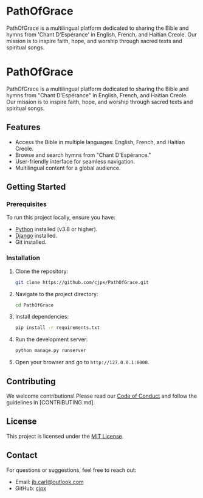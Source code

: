 # PathOfGrace
PathOfGrace is a multilingual platform dedicated to sharing the Bible and hymns from 'Chant D'Espérance' in English, French, and Haitian Creole. Our mission is to inspire faith, hope, and worship through sacred texts and spiritual songs.
# PathOfGrace

PathOfGrace is a multilingual platform dedicated to sharing the Bible and hymns from "Chant D'Espérance" in English, French, and Haitian Creole. Our mission is to inspire faith, hope, and worship through sacred texts and spiritual songs.

## Features
- Access the Bible in multiple languages: English, French, and Haitian Creole.
- Browse and search hymns from "Chant D'Espérance."
- User-friendly interface for seamless navigation.
- Multilingual content for a global audience.

## Getting Started

### Prerequisites
To run this project locally, ensure you have:
- [Python](https://www.python.org/downloads/) installed (v3.8 or higher).
- [Django](https://www.djangoproject.com/) installed.
- Git installed.

### Installation
1. Clone the repository:
   ```bash
   git clone https://github.com/cjpx/PathOfGrace.git
   ```
2. Navigate to the project directory:
   ```bash
   cd PathOfGrace
   ```
3. Install dependencies:
   ```bash
   pip install -r requirements.txt
   ```
4. Run the development server:
   ```bash
   python manage.py runserver
   ```
5. Open your browser and go to `http://127.0.0.1:8000`.

## Contributing
We welcome contributions! Please read our [Code of Conduct](CODE_OF_CONDUCT.md) and follow the guidelines in [CONTRIBUTING.md].

## License
This project is licensed under the [MIT License](LICENSE).

## Contact
For questions or suggestions, feel free to reach out:
- Email: jb.carl@outlook.com
- GitHub: [cjpx](https://github.com/cjpx)

